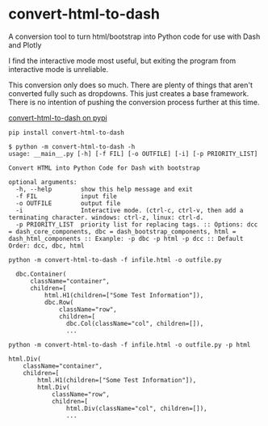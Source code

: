 # convert-html-to-dash

A conversion tool to turn html/bootstrap into Python code for use with Dash and Plotly

I find the interactive mode most useful, but exiting the program from interactive mode is unreliable.

This conversion only does so much. There are plenty of things that aren't converted fully such as dropdowns. This just creates a base framework. There is no intention of pushing the conversion process further at this time.

[convert-html-to-dash on pypi](https://pypi.org/project/convert-html-to-dash/0.1/)

```pip install convert-html-to-dash```

```
$ python -m convert-html-to-dash -h
usage: __main__.py [-h] [-f FIL] [-o OUTFILE] [-i] [-p PRIORITY_LIST]

Convert HTML into Python Code for Dash with bootstrap

optional arguments:
  -h, --help        show this help message and exit
  -f FIL            input file
  -o OUTFILE        output file
  -i                Interactive mode. (ctrl-c, ctrl-v, then add a terminating character. windows: ctrl-z, linux: ctrl-d.
  -p PRIORITY_LIST  priority list for replacing tags. :: Options: dcc = dash_core_components, dbc = dash_bootstrap_components, html = dash_html_components :: Exanple: -p dbc -p html -p dcc :: Default Order: dcc, dbc, html

```

`python -m convert-html-to-dash -f infile.html -o outfile.py`
```
  dbc.Container(
      className="container",
      children=[
          html.H1(children=["Some Test Information"]),
          dbc.Row(
              className="row",
              children=[
                dbc.Col(className="col", children=[]),
                ...
```

`python -m convert-html-to-dash -f infile.html -o outfile.py -p html`
```
html.Div(
    className="container",
    children=[
        html.H1(children=["Some Test Information"]),
        html.Div(
            className="row",
            children=[
                html.Div(className="col", children=[]),
                ...
```



